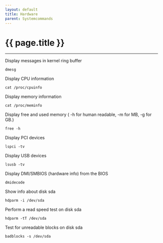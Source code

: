 ```yaml
---
layout: default
title: Hardware
parent: Systemcommands
---
```


# {{ page.title }}

______________________________________________________________________

Display messages in kernel ring buffer

`dmesg`

Display CPU information

`cat /proc/cpuinfo`

Display memory information

`cat /proc/meminfo`

Display free and used memory ( -h for human readable, -m for MB, -g for GB.)

`free -h`

Display PCI devices

`lspci -tv`

Display USB devices

`lsusb -tv`

Display DMI/SMBIOS (hardware info) from the BIOS

`dmidecode`

Show info about disk sda

`hdparm -i /dev/sda`

Perform a read speed test on disk sda

`hdparm -tT /dev/sda`

Test for unreadable blocks on disk sda

`badblocks -s /dev/sda`
